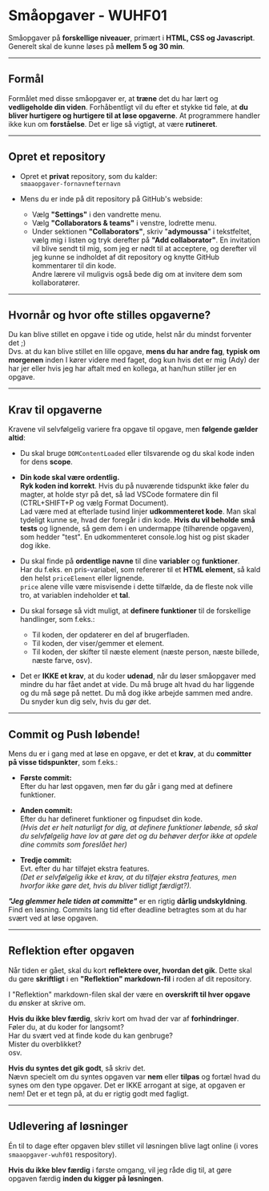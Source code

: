 # Småopgaver - WUHF01

Småopgaver på **forskellige niveauer**, primært i **HTML, CSS og Javascript**. <br>Generelt skal de kunne løses på **mellem 5 og 30 min**.

---
## **Formål**

Formålet med disse småopgaver er, at **træne** det du har lært og **vedligeholde din viden**. Forhåbentligt vil du efter et stykke tid føle, at **du bliver hurtigere og hurtigere til at løse opgaverne**. At programmere handler ikke kun om **forståelse**. Det er lige så vigtigt, at være **rutineret**.

---
## **Opret et repository**

* Opret et **privat** repository, som du kalder:<br> `smaaopgaver-fornavnefternavn`

* Mens du er inde på dit repository på GitHub's webside: 
	* Vælg **"Settings"** i den vandrette menu.
	* Vælg **"Collaborators & teams"** i venstre, lodrette menu.
	* Under sektionen **"Collaborators"**, skriv "**adymoussa**" i tekstfeltet, vælg mig i listen og tryk derefter på **"Add collaborator"**. En invitation vil blive sendt til mig, som jeg er nødt til at acceptere, og derefter vil jeg kunne se indholdet af dit repository og knytte GitHub kommentarer til din kode. <br>Andre lærere vil muligvis også bede dig om at invitere dem som kollaboratører.

---
## **Hvornår og hvor ofte stilles opgaverne?**

Du kan blive stillet en opgave i tide og utide, helst når du mindst forventer det ;) <br>Dvs. at du kan blive stillet en lille opgave, **mens du har andre fag**, **typisk om morgenen** inden I kører videre med faget, dog kun hvis det er mig (Ady) der har jer eller hvis jeg har aftalt med en kollega, at han/hun stiller jer en opgave.

---
## **Krav til opgaverne**

Kravene vil selvfølgelig variere fra opgave til opgave, men **følgende gælder altid**:

* Du skal bruge `DOMContentLoaded` eller tilsvarende og du skal kode inden for dens **scope**.

* **Din kode skal være ordentlig.** <br>
**Ryk koden ind korrekt**. Hvis du på nuværende tidspunkt ikke føler du magter, at holde styr på det, så lad VSCode formatere din fil (CTRL+SHIFT+P og vælg Format Document).<br>
Lad være med at efterlade tusind linjer **udkommenteret kode**. Man skal tydeligt kunne se, hvad der foregår i din kode. **Hvis du vil beholde små tests** og lignende, så gem dem i en undermappe (tilhørende opgaven), som hedder "test". En udkommenteret console.log hist og pist skader dog ikke.

* Du skal finde på **ordentlige navne** til dine **variabler** og **funktioner**.<br>Har du f.eks. en pris-variabel, som refererer til et **HTML element**, så kald den helst `priceElement` eller lignende. <br>`price` alene ville være misvisende i dette tilfælde, da de fleste nok ville tro, at variablen indeholder et **tal**.

* Du skal forsøge så vidt muligt, at **definere funktioner** til de forskellige handlinger, som f.eks.:

	* Til koden, der opdaterer en del af brugerfladen.
	* Til koden, der viser/gemmer et element.
	* Til koden, der skifter til næste element (næste person, næste billede, næste farve, osv).

* Det er **IKKE et krav**, at du koder **udenad**, når du løser småopgaver med mindre du har fået andet at vide. Du må bruge alt hvad du har liggende og du må søge på nettet. Du må dog ikke arbejde sammen med andre. Du snyder kun dig selv, hvis du gør det.

---
## **Commit og Push løbende!**

Mens du er i gang med at løse en opgave, er det et **krav**, at du **committer på visse tidspunkter**, som f.eks.:

* **Første commit:**  <br>Efter du har løst opgaven, men før du går i gang med at definere funktioner.

* **Anden commit:** <br>Efter du har defineret funktioner og finpudset din kode.<br>
*(Hvis det er helt naturligt for dig, at definere funktioner løbende, så skal du selvfølgelig have lov at gøre det og du behøver derfor ikke at opdele dine commits som foreslået her)*


* **Tredje commit:** <br>Evt. efter du har tilføjet ekstra features. <br>*(Det er selvfølgelig ikke et krav, at du tilføjer ekstra features, men hvorfor ikke gøre det, hvis du bliver tidligt færdigt?).* 

***"Jeg glemmer hele tiden at committe"*** er en rigtig **dårlig undskyldning**. Find en løsning. Commits lang tid efter deadline betragtes som at du har svært ved at løse opgaven.

---
## **Reflektion efter opgaven**

Når tiden er gået, skal du kort **reflektere over, hvordan det gik**. Dette skal du gøre **skriftligt** i en **"Reflektion" markdown-fil** i roden af dit repository.

I "Reflektion" markdown-filen skal der være en **overskrift til hver opgave** du ønsker at skrive om.

**Hvis du ikke blev færdig**, skriv kort om hvad der var af **forhindringer**. <br>
Føler du, at du koder for langsomt? <br>
Har du svært ved at finde kode du kan genbruge? <br>
Mister du overblikket?<br>
osv.

**Hvis du syntes det gik godt**, så skriv det. <br>Nævn specielt om du syntes opgaven var **nem** eller **tilpas** og fortæl hvad du synes om den type opgaver. Det er IKKE arrogant at sige, at opgaven er nem! Det er et tegn på, at du er rigtig godt med fagligt.

---
## **Udlevering af løsninger**

Én til to dage efter opgaven blev stillet vil løsningen blive lagt online (i vores `smaaopgaver-wuhf01` respository).

**Hvis du ikke blev færdig** i første omgang, vil jeg råde dig til, at gøre opgaven færdig **inden du kigger på løsningen**.